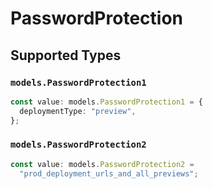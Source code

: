 # PasswordProtection


## Supported Types

### `models.PasswordProtection1`

```typescript
const value: models.PasswordProtection1 = {
  deploymentType: "preview",
};
```

### `models.PasswordProtection2`

```typescript
const value: models.PasswordProtection2 =
  "prod_deployment_urls_and_all_previews";
```

